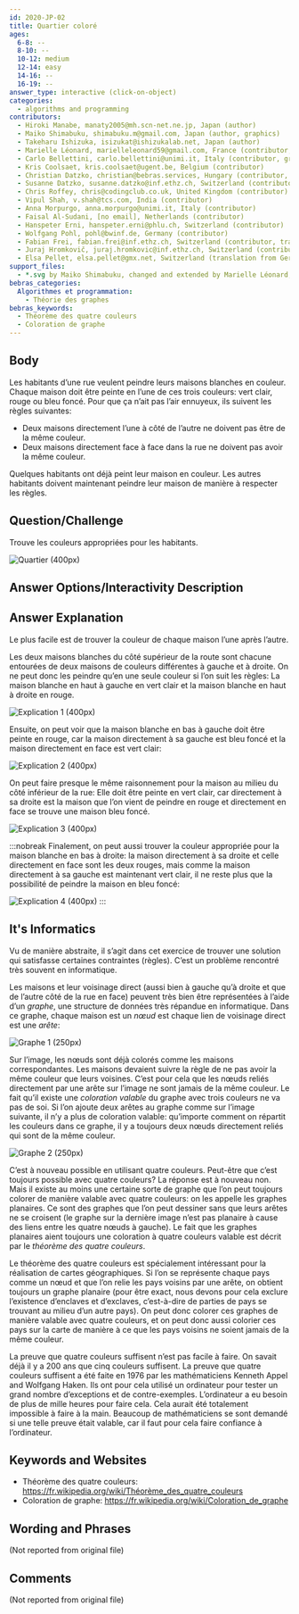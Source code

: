 ```yaml
---
id: 2020-JP-02
title: Quartier coloré
ages:
  6-8: --
  8-10: --
  10-12: medium
  12-14: easy
  14-16: --
  16-19: --
answer_type: interactive (click-on-object)
categories:
  - algorithms and programming
contributors:
  - Hiroki Manabe, manaty2005@mh.scn-net.ne.jp, Japan (author)
  - Maiko Shimabuku, shimabuku.m@gmail.com, Japan (author, graphics)
  - Takeharu Ishizuka, isizukat@ishizukalab.net, Japan (author)
  - Marielle Léonard, marielleleonard59@gmail.com, France (contributor, graphics)
  - Carlo Bellettini, carlo.bellettini@unimi.it, Italy (contributor, graphics)
  - Kris Coolsaet, kris.coolsaet@ugent.be, Belgium (contributor)
  - Christian Datzko, christian@bebras.services, Hungary (contributor, graphics)
  - Susanne Datzko, susanne.datzko@inf.ethz.ch, Switzerland (contributor, graphics)
  - Chris Roffey, chris@codingclub.co.uk, United Kingdom (contributor)
  - Vipul Shah, v.shah@tcs.com, India (contributor)
  - Anna Morpurgo, anna.morpurgo@unimi.it, Italy (contributor)
  - Faisal Al-Sudani, [no email], Netherlands (contributor)
  - Hanspeter Erni, hanspeter.erni@phlu.ch, Switzerland (contributor)
  - Wolfgang Pohl, pohl@bwinf.de, Germany (contributor)
  - Fabian Frei, fabian.frei@inf.ethz.ch, Switzerland (contributor, translation from English into German)
  - Juraj Hromkovič, juraj.hromkovic@inf.ethz.ch, Switzerland (contributor)
  - Elsa Pellet, elsa.pellet@gmx.net, Switzerland (translation from German into French)
support_files:
  - *.svg by Maiko Shimabuku, changed and extended by Marielle Léonard, made interactive by Carlo Bellettini, changed and improved and made interactive by Susanne Datzko, based on work by Christian Datzko
bebras_categories:
  Algorithmes et programmation:
    - Théorie des graphes
bebras_keywords:
  - Théorème des quatre couleurs
  - Coloration de graphe
---
```



## Body

Les habitants d’une rue veulent peindre leurs maisons blanches en couleur. Chaque maison doit être peinte en l’une de ces trois couleurs: vert clair, rouge ou bleu foncé. Pour que ça n’ait pas l’air ennuyeux, ils suivent les règles suivantes:
 - Deux maisons directement l’une à côté de l’autre ne doivent pas être de la même couleur.
 - Deux maisons directement face à face dans la rue ne doivent pas avoir la même couleur.

Quelques habitants ont déjà peint leur maison en couleur. Les autres habitants doivent maintenant peindre leur maison de manière à respecter les règles.


## Question/Challenge

Trouve les couleurs appropriées pour les habitants.

![](graphics/2020-JP-02_taskbody-interactive.svg "Quartier (400px)")


## Answer Options/Interactivity Description

<!-- empty -->


## Answer Explanation

Le plus facile est de trouver la couleur de chaque maison l’une après l’autre.

Les deux maisons blanches du côté supérieur de la route sont chacune entourées de deux maisons de couleurs différentes à gauche et à droite. On ne peut donc les peindre qu’en une seule couleur si l’on suit les règles: La maison blanche en haut à gauche en vert clair et la maison blanche en haut à droite en rouge.

![](graphics/2020-JP-02_solution1-interactive.svg "Explication 1 (400px)")

Ensuite, on peut voir que la maison blanche en bas à gauche doit être peinte en rouge, car la maison directement à sa gauche est bleu foncé et la maison directement en face est vert clair:

![](graphics/2020-JP-02_solution2-interactive.svg "Explication 2 (400px)")

On peut faire presque le même raisonnement pour la maison au milieu du côté inférieur de la rue: Elle doit être peinte en vert clair, car directement à sa droite est la maison que l’on vient de peindre en rouge et directement en face se trouve une maison bleu foncé.

![](graphics/2020-JP-02_solution3-interactive.svg "Explication 3 (400px)")

:::nobreak
Finalement, on peut aussi trouver la couleur appropriée pour la maison blanche en bas à droite: la maison directement à sa droite et celle directement en face sont les deux rouges, mais comme la maison directement à sa gauche est maintenant vert clair, il ne reste plus que la possibilité de peindre la maison en bleu foncé:

![](graphics/2020-JP-02_solution4-interactive.svg "Explication 4 (400px)")
:::


## It's Informatics

Vu de manière abstraite, il s’agit dans cet exercice de trouver une solution qui satisfasse certaines contraintes (règles). C’est un problème rencontré très souvent en informatique.

Les maisons et leur voisinage direct (aussi bien à gauche qu’à droite et que de l’autre côté de la rue en face) peuvent très bien être représentées à l’aide d’un _graphe_, une structure de données très répandue en informatique. Dans ce graphe, chaque maison est un _nœud_ est chaque lien de voisinage direct est une _arête_:

![](graphics/2020-JP-02_itsinformatics1.svg "Graphe 1 (250px)")

Sur l’image, les nœuds sont déjà colorés comme les maisons correspondantes. Les maisons devaient suivre la règle de ne pas avoir la même couleur que leurs voisines. C’est pour cela que les nœuds reliés directement par une arête sur l’image ne sont jamais de la même couleur. Le fait qu’il existe une _coloration valable_ du graphe avec trois couleurs ne va pas de soi. Si l’on ajoute deux arêtes au graphe comme sur l’image suivante, il n’y a plus de coloration valable: qu’importe comment on répartit les couleurs dans ce graphe, il y a toujours deux nœuds directement reliés qui sont de la même couleur.

![](graphics/2020-JP-02_itsinformatics2.svg "Graphe 2 (250px)")

C’est à nouveau possible en utilisant quatre couleurs. Peut-être que c’est toujours possible avec quatre couleurs? La réponse est à nouveau non. Mais il existe au moins une certaine sorte de graphe que l’on peut toujours colorer de manière valable avec quatre couleurs: on les appelle les graphes planaires. Ce sont des graphes que l’on peut dessiner sans que leurs arêtes ne se croisent (le graphe sur la dernière image n’est pas planaire à cause des liens entre les quatre nœuds à gauche). Le fait que les graphes planaires aient toujours une coloration à quatre couleurs valable est décrit par le _théorème des quatre couleurs_.

Le théorème des quatre couleurs est spécialement intéressant pour la réalisation de cartes géographiques. Si l’on se représente chaque pays comme un nœud et que l’on relie les pays voisins par une arête, on obtient toujours un graphe planaire (pour être exact, nous devons pour cela exclure l’existence d’enclaves et d’exclaves, c’est-à-dire de parties de pays se trouvant au milieu d’un autre pays). On peut donc colorer ces graphes de manière valable avec quatre couleurs, et on peut donc aussi colorier ces pays sur la carte de manière à ce que les pays voisins ne soient jamais de la même couleur.

La preuve que quatre couleurs suffisent n’est pas facile à faire. On savait déjà il y a 200 ans que cinq couleurs suffisent. La preuve que quatre couleurs suffisent a été faite en 1976 par les mathématiciens Kenneth Appel and Wolfgang Haken. Ils ont pour cela utilisé un ordinateur pour tester un grand nombre d’exceptions et de contre-exemples. L’ordinateur a eu besoin de plus de mille heures pour faire cela. Cela aurait été totalement impossible à faire à la main. Beaucoup de mathématiciens se sont demandé si une telle preuve était valable, car il faut pour cela faire confiance à l’ordinateur.


## Keywords and Websites

 - Théorème des quatre couleurs: https://fr.wikipedia.org/wiki/Théorème_des_quatre_couleurs
 - Coloration de graphe: https://fr.wikipedia.org/wiki/Coloration_de_graphe


## Wording and Phrases

(Not reported from original file)


## Comments

(Not reported from original file)
